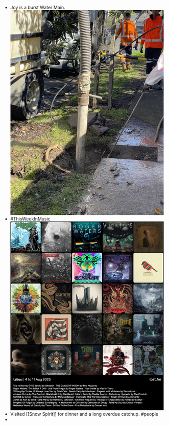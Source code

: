 - Joy is a burst Water Main.
  ![IMG_3816.jpeg](../assets/IMG_3816_1754878892362_0.jpeg)
- #ThisWeekInMusic
  ![LastFM-2025-08-11.jpeg](../assets/LastFM-2025-08-11_1754886618006_0.jpeg)
- Visited [[Snow Spirit]] for dinner and a long overdue catchup. #people
-